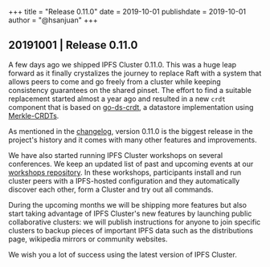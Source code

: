 +++
title = "Release 0.11.0"
date = 2019-10-01
publishdate = 2019-10-01
author = "@hsanjuan"
+++

## 20191001 | Release 0.11.0

A few days ago we shipped IPFS Cluster 0.11.0. This was a huge leap forward as
it finally crystalizes the journey to replace Raft with a system that allows
peers to come and go freely from a cluster while keeping consistency
guarantees on the shared pinset. The effort to find a suitable replacement
started almost a year ago and resulted in a new `crdt` component that is based
on [go-ds-crdt](https://github.com/ipfs/go-ds-crdt), a datastore
implementation using
[Merkle-CRDTs](https://hector.link/presentations/merkle-crdts/merkle-crdts.pdf).

As mentioned in the
[changelog](https://github.com/ipfs/ipfs-cluster/blob/master/CHANGELOG.md),
version 0.11.0 is the biggest release in the project's history and it comes with
many other features and improvements.

We have also started running IPFS Cluster workshops on several conferences. We
keep an updated list of past and upcoming events at our
[workshops repository](https://github.com/ipfs-cluster/workshop). In these
workshops, participants install and run cluster peers with a IPFS-hosted
configuration and they automatically discover each other, form a Cluster
and try out all commands.

During the upcoming months we will be shipping more features but also start
taking advantage of IPFS Cluster's new features by launching public
collaborative clusters: we will publish instructions for anyone to join
specific clusters to backup pieces of important IPFS data such as the
distributions page, wikipedia mirrors or community websites.

We wish you a lot of success using the latest version of IPFS Cluster.
